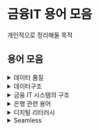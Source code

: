 # 금융IT 용어 모음
개인적으로 정리해둘 목적

## 용어 모음
<details>
<summary>데이터 품질</summary>
<ul>
  <li><b>BIS비율</b> : 은행의 건전성 비율</li>
  <li><b>CTQ</b> : 핵심품질항목</li>
  <li><b>DA</b> : 데이터 분석 설계자</li>
  <li><b>DBA</b> : 데이터베이스 관리자</li>
  <li><b>ERD</b> : 개체-관계 모델</li>
  <li><b>ITO</b> : IT Outsourcing</li>
  <li><b>OLAP</b> : </li>
  <li><b>OLTP</b> : 온라인 트랜잭션 처리</li>
  <li><b>SLA</b> : 서비스 수준 협약</li>
</ul>
</details>

<details>
<summary>데이터구조</summary>
<ul>
  <li><b>개념모델</b> : </li>
  <li><b>논리모델</b> : </li>
  <li><b>물리모델</b> : </li>
  <li><b>모델마트</b> : </li>
  <li><b>Align</b> : </li>
</ul>
</details>

<details>
<summary>금융 IT 시스템의 구조</summary>
<ul>
  <li><b>계정계</b> : </li>
  <li><b>정보계</b> : </li>
  <li><b>대외계</b> : </li>
  <li><b>채널계</b> : </li>
  <li><b>운영계</b> : </li>
  <li><b>기간계</b> : </li>
</ul>
</details>

<details>
<summary>은행 관련 용어</summary>
<ul>
  <li><b>CBDC(Central Bank Digital Currency)</b> : 중앙은행 디지털화폐</li>
  <li><b>ISA(개인종합자산관리계좌)</b> : 정부차원에서 시행하는 저금리, 고령화 시대에 노후대비 및 국민의 장기 재산형성을 지원하기 위한 세제혜택 상품으로 전 금융기관 1인 1계좌만 개설이 가능하며 원금손실이 가능하고 예금자보호법으로 보호받지 않는 금융상품/li>
  <li><b>RPA(Robotic Process Automation)</b> : 로봇 프로세스 자동화. 반복적인 작업을 소프트웨어 로봇이 수행하는 </li>
  <li><b>대안신용평가 모형</b> : 비금융 정보를 활용하여 금융 소외계층도 금융 서비스 혜택을 받을 수 있도록 하는 것</li>
  <li><b>데이터바우처</b> : 수요기업에게 필요한 데이터 또는 가공서비스를 지정된 공급기업으로부터 제공 받을 수 있는 '바우처' 형식으로 데이터 활용을 지원하는 사업. (참고사이트: https://kdata.or.kr/datavoucher/index.do)</li>
  <li><b> </b> : </li>
  <li><b> </b> : </li>
</ul>
</details>

<details>
<summary>디지털 리터러시</summary>
<ul>
  <li><b>디지털 리터러시</b> : 디지털 문해력. 디지털 플랫폼의 다양한 미디어를 접하면서 명확한 정보를 찾고, 평가하고, 조합하는 개인의 능력</li>
</ul>
</details>

<details>
<summary>Seamless</summary>
<ul>
  <li><b>Seamless</b> : a. 매끈한,

  |분야|설명|예시|
|:---:|-----|---|
|게임|맵이 이어져 있어 맵과 맵 사이 이동 시 로딩이 필요 없는 상태|오픈월드 게임|
|제조|① 일체형 디자인 ② 자동차의 기능과 탑승자 간의 연결이 매끄러운 것|커넥티드카 기능|
|IT|고객이 서비스를 이용하는 데에 seam(이음새, 끊김)이 없는 짧고 직관적인 접근 환경|app의 인터페이스 업그레이드|

  </li>
</ul>
</details>
